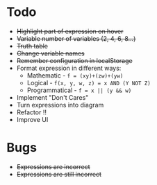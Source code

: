 
# Todo

- ~~Highlight part of expression on hover~~
- ~~Variable number of variables (2, 4, 6, 8...)~~
- ~~Truth table~~
- ~~Change variable names~~
- ~~Remember configuration in localStorage~~
- Format expression in different ways:
  - Mathematic - `f = (xy)+(zw)+(yw)`
  - Logical - `f(x, y, w, z) = x AND (Y NOT Z)`
  - Programmatical - `f = x || (y && w)`
- Implement "Don't Cares"
- Turn expressions into diagram
- Refactor !!
- Improve UI

# Bugs
- ~~Expressions are incorrect~~
- ~~Expressions are still incorrect~~